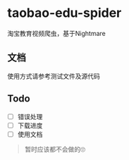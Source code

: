 # taobao-edu-spider
淘宝教育视频爬虫，基于Nightmare

## 文档
使用方式请参考测试文件及源代码

## Todo
- [ ] 错误处理
- [ ] 下载进度
- [ ] 使用文档

> 暂时应该都不会做的🙄